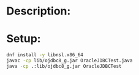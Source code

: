 # Description:

# Setup:
```bash
dnf install -y libnsl.x86_64
javac -cp lib/ojdbc8_g.jar OracleJDBCTest.java
java -cp .:lib/ojdbc8_g.jar OracleJDBCTest
```


